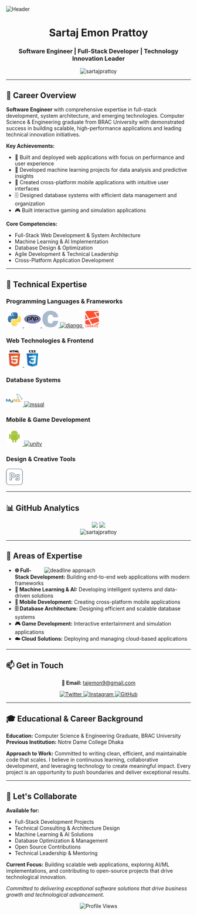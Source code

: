 ![Header](./github-header-image.png)

<div align="center">
  <h1>Sartaj Emon Prattoy</h1>
  <h3>Software Engineer | Full-Stack Developer | Technology Innovation Leader</h3>
  
  <p><img src="https://komarev.com/ghpvc/?username=sartajprattoy&label=Profile%20views&color=0e75b6&style=flat" alt="sartajprattoy" /></p>
</div>

---

## 🚀 Career Overview

**Software Engineer** with comprehensive expertise in full-stack development, system architecture, and emerging technologies. Computer Science & Engineering graduate from BRAC University with demonstrated success in building scalable, high-performance applications and leading technical innovation initiatives.

**Key Achievements:**
- 🎯 Built and deployed web applications with focus on performance and user experience
- 🤖 Developed machine learning projects for data analysis and predictive insights
- 📱 Created cross-platform mobile applications with intuitive user interfaces
- 🗄️ Designed database systems with efficient data management and organization
- 🎮 Built interactive gaming and simulation applications

**Core Competencies:**
- Full-Stack Web Development & System Architecture
- Machine Learning & AI Implementation  
- Database Design & Optimization
- Agile Development & Technical Leadership
- Cross-Platform Application Development

---

## 💼 Technical Expertise

### **Programming Languages & Frameworks**
<p align="left">
  <a href="https://www.python.org" target="_blank" rel="noreferrer">
    <img src="https://raw.githubusercontent.com/devicons/devicon/master/icons/python/python-original.svg" alt="python" width="45" height="45"/>
  </a>
  <a href="https://www.php.net" target="_blank" rel="noreferrer">
    <img src="https://raw.githubusercontent.com/devicons/devicon/master/icons/php/php-original.svg" alt="php" width="45" height="45"/>
  </a>
  <a href="https://www.cprogramming.com/" target="_blank" rel="noreferrer">
    <img src="https://raw.githubusercontent.com/devicons/devicon/master/icons/c/c-original.svg" alt="c" width="45" height="45"/>
  </a>
  <a href="https://www.djangoproject.com/" target="_blank" rel="noreferrer">
    <img src="https://cdn.worldvectorlogo.com/logos/django.svg" alt="django" width="45" height="45"/>
  </a>
  <a href="https://laravel.com/" target="_blank" rel="noreferrer">
    <img src="https://raw.githubusercontent.com/devicons/devicon/master/icons/laravel/laravel-plain-wordmark.svg" alt="laravel" width="45" height="45"/>
  </a>
</p>

### **Web Technologies & Frontend**
<p align="left">
  <a href="https://www.w3.org/html/" target="_blank" rel="noreferrer">
    <img src="https://raw.githubusercontent.com/devicons/devicon/master/icons/html5/html5-original-wordmark.svg" alt="html5" width="45" height="45"/>
  </a>
  <a href="https://www.w3schools.com/css/" target="_blank" rel="noreferrer">
    <img src="https://raw.githubusercontent.com/devicons/devicon/master/icons/css3/css3-original-wordmark.svg" alt="css3" width="45" height="45"/>
  </a>
</p>

### **Database Systems**
<p align="left">
  <a href="https://www.mysql.com/" target="_blank" rel="noreferrer">
    <img src="https://raw.githubusercontent.com/devicons/devicon/master/icons/mysql/mysql-original-wordmark.svg" alt="mysql" width="45" height="45"/>
  </a>
  <a href="https://www.microsoft.com/en-us/sql-server" target="_blank" rel="noreferrer">
    <img src="https://www.svgrepo.com/show/303229/microsoft-sql-server-logo.svg" alt="mssql" width="45" height="45"/>
  </a>
</p>

### **Mobile & Game Development**
<p align="left">
  <a href="https://developer.android.com" target="_blank" rel="noreferrer">
    <img src="https://raw.githubusercontent.com/devicons/devicon/master/icons/android/android-original-wordmark.svg" alt="android" width="45" height="45"/>
  </a>
  <a href="https://unity.com/" target="_blank" rel="noreferrer">
    <img src="https://www.vectorlogo.zone/logos/unity3d/unity3d-icon.svg" alt="unity" width="45" height="45"/>
  </a>
</p>

### **Design & Creative Tools**
<p align="left">
  <a href="https://www.photoshop.com/en" target="_blank" rel="noreferrer">
    <img src="https://raw.githubusercontent.com/devicons/devicon/master/icons/photoshop/photoshop-line.svg" alt="photoshop" width="45" height="45"/>
  </a>
</p>

---

## 📊 GitHub Analytics

<div align="center">
  <img height="180em" src="https://github-readme-stats.vercel.app/api?username=sartajprattoy&show_icons=true&theme=radical&include_all_commits=true&count_private=true"/>
  <img height="180em" src="https://github-readme-stats.vercel.app/api/top-langs/?username=sartajprattoy&layout=compact&langs_count=8&theme=radical"/>
</div>

<div align="center">
  <img src="https://github-readme-streak-stats.herokuapp.com/?user=sartajprattoy&theme=radical" alt="sartajprattoy" />
</div>

---

## 🎯 Areas of Expertise

<img align="right" alt="deadline approach" width="400" src="https://miro.medium.com/v2/resize:fit:1400/1*9S3JhMtLGiacpNpziWGN1A.gif" />

- **🌐 Full-Stack Development:** Building end-to-end web applications with modern frameworks
- **🤖 Machine Learning & AI:** Developing intelligent systems and data-driven solutions  
- **📱 Mobile Development:** Creating cross-platform mobile applications
- **🗄️ Database Architecture:** Designing efficient and scalable database systems
- **🎮 Game Development:** Interactive entertainment and simulation applications
- **☁️ Cloud Solutions:** Deploying and managing cloud-based applications

---

## 📫 Get in Touch

<div align="center">
  
  **📧 Email:** [tajemon9@gmail.com](mailto:tajemon9@gmail.com)
  
  <p align="center">
    <a href="https://twitter.com/prattoy99" target="_blank">
      <img src="https://img.shields.io/badge/Twitter-1DA1F2?style=for-the-badge&logo=twitter&logoColor=white" alt="Twitter"/>
    </a>
    <a href="https://instagram.com/taj_3399" target="_blank">
      <img src="https://img.shields.io/badge/Instagram-E4405F?style=for-the-badge&logo=instagram&logoColor=white" alt="Instagram"/>
    </a>
    <a href="https://github.com/SartajPrattoy" target="_blank">
      <img src="https://img.shields.io/badge/GitHub-100000?style=for-the-badge&logo=github&logoColor=white" alt="GitHub"/>
    </a>
  </p>
</div>

---

## 🎓 Educational & Career Background

**Education:** Computer Science & Engineering Graduate, BRAC University
**Previous Institution:** Notre Dame College Dhaka

**Approach to Work:**
Committed to writing clean, efficient, and maintainable code that scales. I believe in continuous learning, collaborative development, and leveraging technology to create meaningful impact. Every project is an opportunity to push boundaries and deliver exceptional results.

---

## 🚀 Let's Collaborate

**Available for:**
- Full-Stack Development Projects
- Technical Consulting & Architecture Design
- Machine Learning & AI Solutions
- Database Optimization & Management
- Open Source Contributions
- Technical Leadership & Mentoring

**Current Focus:** Building scalable web applications, exploring AI/ML implementations, and contributing to open-source projects that drive technological innovation.

*Committed to delivering exceptional software solutions that drive business growth and technological advancement.*

<div align="center">
  <img src="https://komarev.com/ghpvc/?username=sartajprattoy&style=for-the-badge&color=blue" alt="Profile Views"/>
</div>